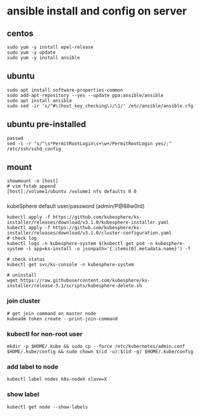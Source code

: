 # ansible install and config on server
## centos
```shell
sudo yum -y install epel-release 
sudo yum -y update
sudo yum -y install ansible
```
## ubuntu
```shell
sudo apt install software-properties-common
sudo add-apt-repository --yes --update ppa:ansible/ansible
sudo apt install ansible
sudo sed -ir 's/^#\(host_key_checking\)/\1/' /etc/ansible/ansible.cfg
```

## ubuntu pre-installed 
```shell
passwd
sed -i -r "s/^\s*PermitRootLogin\s+\w+/PermitRootLogin yes/;" /etc/ssh/sshd_config
```

## mount
```shell
showmount -e [host]
# vim fstab append
[host]:/volume1/ubuntu /volume1 nfs defaults 0 0
```

###
kubeSphere default user/password (admin/P@88w0rd)
```shell
kubectl apply -f https://github.com/kubesphere/ks-installer/releases/download/v3.1.0/kubesphere-installer.yaml
kubectl apply -f https://github.com/kubesphere/ks-installer/releases/download/v3.1.0/cluster-configuration.yaml
# check log
kubectl logs -n kubesphere-system $(kubectl get pod -n kubesphere-system -l app=ks-install -o jsonpath='{.items[0].metadata.name}') -f

# check status
kubectl get svc/ks-console -n kubesphere-system

# uninstall
wget https://raw.githubusercontent.com/kubesphere/ks-installer/release-3.1/scripts/kubesphere-delete.sh
```

### join cluster
```shell
# get join command on master node
kubeadm token create --print-join-command
```
### kubectl for non-root user
```shell
mkdir -p $HOME/.kube && sudo cp --force /etc/kubernetes/admin.conf $HOME/.kube/config && sudo chown $(id -u):$(id -g) $HOME/.kube/config
```

### add label to node
```shell
kubectl label nodes k8s-nodeX slave=X
```
### show label
```shell
kubectl get node --show-labels
```